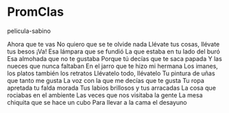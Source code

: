 # PromClas
pelicula-sabino

Ahora que te vas
No quiero que se te olvide nada
Llévate tus cosas, llévate tus besos
¡Va!
Esa lámpara que se fundió
La que estaba en tu lado del buró
Esa almohada que no te gustaba
Porque tú decías que te saca papada
Y las nueces que nunca faltaban
En el jarro que te hizo mi hermana
Los imanes, los platos también los retratos
Llévatelo todo, llévatelo
Tu pintura de uñas que tanto me gusta
La voz con la que me decías que te gusta
Tu ropa apretada tu falda morada
Tus labios brillosos y tus arracadas
La cosa que rociabas en el ambiente
Las veces que nos visitaba la gente
La mesa chiquita que se hace un cubo
Para llevar a la cama el desayuno
